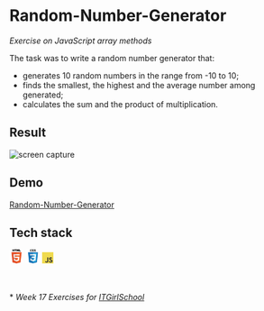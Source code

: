 # Random-Number-Generator
_Exercise on JavaScript array methods_

The task was to write a random number generator that:
* generates 10 random numbers in the range from -10 to 10;
* finds the smallest, the highest and the average number among generated;
* calculates the sum and the product of multiplication.

## Result
<img width="35%" alt="screen capture" src="../main/assets/img/captureweb.jpeg">

## Demo
[Random-Number-Generator]

## Tech stack
<code><img height="25" src="https://raw.githubusercontent.com/github/explore/80688e429a7d4ef2fca1e82350fe8e3517d3494d/topics/html/html.png"></code>
<code><img height="25" src="https://raw.githubusercontent.com/github/explore/80688e429a7d4ef2fca1e82350fe8e3517d3494d/topics/css/css.png"></code>
<code><img height="20" src="https://raw.githubusercontent.com/github/explore/80688e429a7d4ef2fca1e82350fe8e3517d3494d/topics/javascript/javascript.png"></code>

<br><br> 
\* _Week 17 Exercises for [ITGirlSchool]_ 
  

   [ITGirlSchool]: <https://itgirlschool.com/en>
   [Random-Number-Generator]: <https://alenagm.github.io/Random-Number-Generator/>
